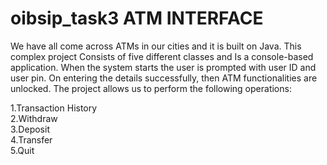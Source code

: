 # oibsip_task3 ATM INTERFACE

We have all come across ATMs in our cities and it is built on Java. This complex project Consists of five different classes and Is a console-based application. When the system starts the user is prompted with user ID and user pin. On entering the details successfully, then ATM functionalities are unlocked. The project allows us to perform the following operations:

1.Transaction History<br>
2.Withdraw<br>
3.Deposit<br>
4.Transfer<br>
5.Quit<br>

